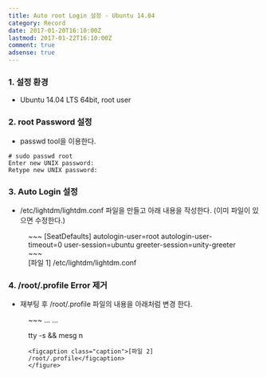 ```yaml
---
title: Auto root Login 설정 - Ubuntu 14.04
category: Record
date: 2017-01-20T16:10:00Z
lastmod: 2017-01-22T16:10:00Z
comment: true
adsense: true
---
```


### 1. 설정 환경

* Ubuntu 14.04 LTS 64bit, root user

### 2. root Password 설정

* passwd tool을 이용한다.

~~~
# sudo passwd root
Enter new UNIX password:
Retype new UNIX password:
~~~

### 3. Auto Login 설정

* /etc/lightdm/lightdm.conf 파일을 만들고 아래 내용을 작성한다. (이미 파일이 있으면 수정한다.)

<figure>
~~~
[SeatDefaults]
autologin-user=root
autologin-user-timeout=0
user-session=ubuntu
greeter-session=unity-greeter
~~~
<figcaption class="caption">[파일 1] /etc/lightdm/lightdm.conf</figcaption>
</figure>

### 4. /root/.profile Error 제거

* 재부팅 후 /root/.profile 파일의 내용을 아래처럼 변경 한다.

<figure>
~~~
...
...

tty -s && mesg n
~~~
<figcaption class="caption">[파일 2] /root/.profile</figcaption>
</figure>
